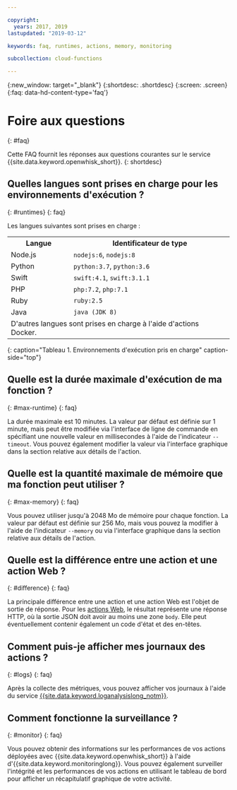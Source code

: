 ```yaml
---

copyright:
  years: 2017, 2019
lastupdated: "2019-03-12"

keywords: faq, runtimes, actions, memory, monitoring

subcollection: cloud-functions

---
```


{:new_window: target="_blank"}
{:shortdesc: .shortdesc}
{:screen: .screen}
{:faq: data-hd-content-type='faq'}


# Foire aux questions
{: #faq}

Cette FAQ fournit les réponses aux questions courantes sur le service {{site.data.keyword.openwhisk_short}}.
{: shortdesc}


## Quelles langues sont prises en charge pour les environnements d'exécution ?
{: #runtimes}
{: faq}

Les langues suivantes sont prises en charge : 

<table>
  <tr>
    <th id="language-col">Langue</th>
    <th id="kind-identifier-col">Identificateur de type</th>
  </tr>
  <tr>
    <td id="language-col-nodejs" headers="language-col">Node.js</td>
    <td headers="kind-identifier-col language-col-nodejs"><code>nodejs:6</code>, <code>nodejs:8</code></td>
  </tr>
  <tr>
    <td id="language-col-python" headers="language-col">Python</td>
    <td headers="kind-identifier-col language-col-python"><code>python:3.7</code>, <code>python:3.6</code></td>
  </tr>
  <tr>
    <td id="language-col-swift" headers="language-col">Swift</td>
    <td headers="kind-identifier-col language-col-swift"><code>swift:4.1</code>, <code>swift:3.1.1</code></td>
  </tr>
  <tr>
    <td id="language-col-php" headers="language-col">PHP</td>
    <td headers="kind-identifier-col language-col-php"><code>php:7.2</code>, <code>php:7.1</code></td>
  </tr>
  <tr>
    <td id="language-col-ruby" headers="language-col">Ruby</td>
    <td headers="kind-identifier-col language-col-ruby"><code>ruby:2.5</code></td>
  </tr>
  <tr>
    <td id="language-col-java" headers="language-col">Java</td>
    <td headers="kind-identifier-col language-col-java"><code>java (JDK 8)</code></td>
  </tr>
  <tr>
    <td headers="language-col" colspan="2">D'autres langues sont prises en charge à l'aide d'actions Docker. </td>
  </tr>
</table>
{: caption="Tableau 1. Environnements d'exécution pris en charge" caption-side="top"}


## Quelle est la durée maximale d'exécution de ma fonction ?
{: #max-runtime}
{: faq}

La durée maximale est 10 minutes. La valeur par défaut est définie sur 1 minute, mais peut être modifiée via l'interface de ligne de commande en spécifiant une nouvelle
valeur en millisecondes à l'aide de l'indicateur `--timeout`. Vous pouvez également modifier la valeur via l'interface graphique dans la section relative aux détails de l'action. 


## Quelle est la quantité maximale de mémoire que ma fonction peut utiliser ?
{: #max-memory}
{: faq}

Vous pouvez utiliser jusqu'à 2048 Mo de mémoire pour chaque fonction. La valeur par défaut est définie sur 256 Mo, mais vous pouvez la modifier à l'aide de
l'indicateur `--memory` ou via l'interface graphique dans la section relative aux détails de l'action. 


## Quelle est la différence entre une action et une action Web ? 
{: #difference}
{: faq}

La principale différence entre une action et une action Web est l'objet de sortie de réponse. Pour les [actions Web](/docs/openwhisk?topic=cloud-functions-openwhisk_webactions#openwhisk_webactions), le résultat représente une réponse HTTP,
où la sortie JSON doit avoir au moins une zone `body`. Elle peut éventuellement contenir également un code d'état et des en-têtes. 

## Comment puis-je afficher mes journaux des actions ? 
{: #logs}
{: faq}

Après la collecte des métriques, vous pouvez afficher vos journaux à l'aide du service [{{site.data.keyword.loganalysislong_notm}}](/docs/openwhisk?topic=cloud-functions-openwhisk_logs#view-logs). 


## Comment fonctionne la surveillance ? 
{: #monitor}
{: faq}

Vous pouvez obtenir des informations sur les performances de vos actions déployées avec {{site.data.keyword.openwhisk_short}} à l'aide d'{{site.data.keyword.monitoringlong}}. Vous pouvez également surveiller l'intégrité et les performances de vos actions en utilisant le tableau de bord pour afficher un récapitulatif graphique de votre activité. 


